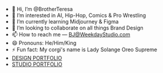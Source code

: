 - 👋 Hi, I’m @BrotherTeresa
- 👀 I’m interested in AI, Hip-Hop, Comics & Pro Wrestling
- 🌱 I’m currently learning Midjourney & Figma
- 💞️ I’m looking to collaborate on all things Brand Design
- 📫 How to reach me — BJ@WeekdayStudio.com
- 😄 Pronouns: He/Him/King
- ⚡ Fun fact: My corgi's name is Lady Solange Oreo Supreme
- [DESIGN PORTFOLIO](https://brotherteresa.cargo.site/)
- [STUDIO PORTFOLIO](https://weekdaystudio.com/)
<!---
BrotherTeresa/BrotherTeresa is a ✨ special ✨ repository because its `README.md` (this file) appears on your GitHub profile.
You can click the Preview link to take a look at your changes.
--->
